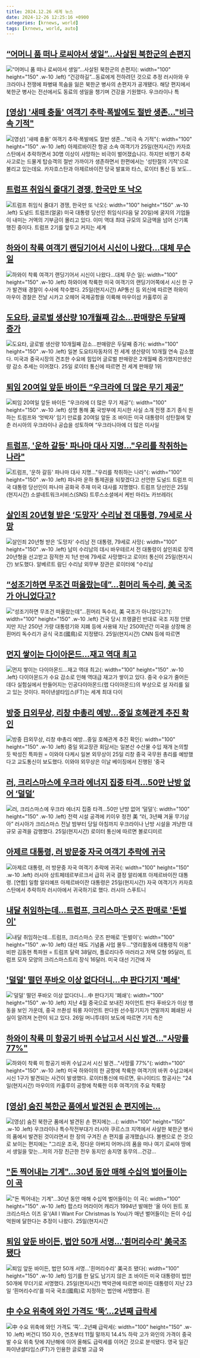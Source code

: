 ```yaml
---
title: 2024.12.26 세계 뉴스
date: 2024-12-26 12:25:16 +0900
categories: [krnews, world]
tags: [krnews, world, auto]
---
```

## [“어머니 품 떠나 로씨야서 생일”…사살된 북한군의 손편지](https://n.news.naver.com/mnews/article/024/0000093851)

![“어머니 품 떠나 로씨야서 생일”…사살된 북한군의 손편지](https://mimgnews.pstatic.net/image/origin/024/2024/12/25/93851.jpg?type=nf220_150){: width="100" height="150" .w-10 .left}
“건강하길”…동료에게 전하려던 것으로 추정 러시아와 우크라이나 전쟁에 파병돼 목숨을 잃은 북한군 병사의 손편지가 공개됐다. 해당 편지에서 북한군 병사는 전선에서도 동료의 생일을 챙기며 건강을 기원했다. 우크라이나 특

## [[영상] '새떼 충돌' 여객기 추락·폭발에도 절반 생존…"비극 속 기적"](https://n.news.naver.com/mnews/article/001/0015126061)

![[영상] '새떼 충돌' 여객기 추락·폭발에도 절반 생존…"비극 속 기적"](https://mimgnews.pstatic.net/image/origin/001/2024/12/26/15126061.jpg?type=nf220_150){: width="100" height="150" .w-10 .left}
아제르바이잔 항공 소속 여객기가 25일(현지시간) 카자흐스탄에서 추락하면서 30명 이상이 사망하는 비극이 벌어졌습니다. 하지만 비행기 추락 사고로는 드물게 탑승객의 절반 가까이가 생존하면서 한편에서는 '성탄절의 기적'으로 불리고 있는데요. 카자흐스탄과 아제르바이잔 당국 발표와 타스, 로이터 통신 등 보도...

## [트럼프 취임식 줄대기 경쟁, 한국만 또 낙오](https://n.news.naver.com/mnews/article/025/0003410475)

![트럼프 취임식 줄대기 경쟁, 한국만 또 낙오](https://mimgnews.pstatic.net/image/origin/025/2024/12/26/3410475.jpg?type=nf220_150){: width="100" height="150" .w-10 .left}
도널드 트럼프(얼굴) 미국 대통령 당선인 취임식(다음 달 20일)에 굴지의 기업들이 내미는 거액의 기부금이 몰리고 있다. 이미 역대 최대 규모의 모금액을 넘어 신기록 행진 중이다. 트럼프 2기를 앞두고 커지는 세계

## [하와이 착륙 여객기 랜딩기어서 시신이 나왔다…대체 무슨 일](https://n.news.naver.com/mnews/article/009/0005419649)

![하와이 착륙 여객기 랜딩기어서 시신이 나왔다…대체 무슨 일](https://mimgnews.pstatic.net/image/origin/009/2024/12/26/5419649.jpg?type=nf220_150){: width="100" height="150" .w-10 .left}
하와이에 착륙한 미국 여객기의 랜딩기어쪽에서 시신 한 구가 발견돼 경찰이 수사에 착수했다. 25일(현지시간) AP통신 등 외신에 따르면 하와이 마우이 경찰은 전날 시카고 오헤어 국제공항을 이륙해 마우이섬 카훌루이 공

## [도요타, 글로벌 생산량 10개월째 감소…판매량은 두달째 증가](https://n.news.naver.com/mnews/article/001/0015125622)

![도요타, 글로벌 생산량 10개월째 감소…판매량은 두달째 증가](https://mimgnews.pstatic.net/image/origin/001/2024/12/26/15125622.jpg?type=nf220_150){: width="100" height="150" .w-10 .left}
일본 도요타자동차의 전 세계 생산량이 10개월 연속 감소했다. 미국과 중국시장의 견조한 수요에 힘입어 글로벌 판매량은 2개월째 증가했지만생산량 감소 추세는 이어졌다. 25일 로이터 통신에 따르면 전 세계 판매량 1위

## [퇴임 20여일 앞둔 바이든 “우크라에 더 많은 무기 제공”](https://n.news.naver.com/mnews/article/022/0003997736)

![퇴임 20여일 앞둔 바이든 “우크라에 더 많은 무기 제공”](https://mimgnews.pstatic.net/image/origin/022/2024/12/26/3997736.jpg?type=nf220_150){: width="100" height="150" .w-10 .left}
성명 통해 美 국방부에 지시한 사실 소개 전쟁 조기 종식 원하는 트럼프와 ‘엇박자’ 임기 만료를 20여일 앞둔 조 바이든 미국 대통령이 성탄절에 맞춘 러시아의 우크라이나 공습을 성토하며 “우크라니아에 더 많은 미사일

## [트럼프, '운하 갈등' 파나마 대사 지명…"우리를 착취하는 나라"](https://n.news.naver.com/mnews/article/018/0005913116)

![트럼프, '운하 갈등' 파나마 대사 지명…"우리를 착취하는 나라"](https://mimgnews.pstatic.net/image/origin/018/2024/12/26/5913116.jpg?type=nf220_150){: width="100" height="150" .w-10 .left}
파나마 운하 통제권을 되찾겠다고 선언한 도널드 트럼프 미국 대통령 당선인이 파나마 공화국 주재 미국 대사를 지명했다. 트럼프 당선인은 25일(현지시간) 소셜네트워크서비스(SNS) 트루스소셜에서 케빈 마리노 카브레라(

## [살인죄 20년형 받은 ‘도망자’ 수리남 전 대통령, 79세로 사망](https://n.news.naver.com/mnews/article/032/0003341584)

![살인죄 20년형 받은 ‘도망자’ 수리남 전 대통령, 79세로 사망](https://mimgnews.pstatic.net/image/origin/032/2024/12/25/3341584.jpg?type=nf220_150){: width="100" height="150" .w-10 .left}
남미 수리남의 데시 바우테르서 전 대통령이 살인죄로 징역 20년형을 선고받고 잠적한 지 1년 만에 79세로 사망했다고 로이터 통신이 25일(현지시간) 보도했다. 알베르트 람딘 수리남 외무부 장관은 로이터에 “수리남

## [“성조기하면 무조건 떠올랐는데”…흰머리 독수리, 美 국조가 아니었다고?](https://n.news.naver.com/mnews/article/009/0005419666)

![“성조기하면 무조건 떠올랐는데”…흰머리 독수리, 美 국조가 아니었다고?](https://mimgnews.pstatic.net/image/origin/009/2024/12/26/5419666.jpg?type=nf220_150){: width="100" height="150" .w-10 .left}
건국 당시 프랭클린 반대로 국조 지정 안됐지만 지난 250년 가량 대통령기와 지폐 등에 사용돼 지난 250여년간 미국을 상장해 온 흰머리 독수리가 공식 국조(國鳥)로 지정됐다. 25일(현지시간) CNN 등에 따르면

## [먼지 쌓이는 다이아몬드...재고 역대 최고](https://n.news.naver.com/mnews/article/021/0002680347)

![먼지 쌓이는 다이아몬드...재고 역대 최고](https://mimgnews.pstatic.net/image/origin/021/2024/12/26/2680347.jpg?type=nf220_150){: width="100" height="150" .w-10 .left}
다이아몬드가 수요 감소로 인해 역대급 재고가 쌓이고 있다. 중국 수요가 줄어든 데다 실험실에서 만들어지는 인공다이아몬드(랩 다이아몬드)의 부상으로 설 자리를 잃고 있는 것이다. 파이낸셜타임스(FT)는 세계 최대 다이

## [방중 日외무상, 리창 中총리 예방…중일 호혜관계 추진 확인](https://n.news.naver.com/mnews/article/001/0015124692)

![방중 日외무상, 리창 中총리 예방…중일 호혜관계 추진 확인](https://mimgnews.pstatic.net/image/origin/001/2024/12/25/15124692.jpg?type=nf220_150){: width="100" height="150" .w-10 .left}
중일 외교장관 회담서는 일본산 수산물 수입 재개 논의할 듯 박성진 특파원 = 이와야 다케시 일본 외무상이 25일 리창 중국 국무원 총리를 예방했다고 교도통신이 보도했다. 이와야 외무상은 이날 베이징에서 진행된 '중국

## [러, 크리스마스에 우크라 에너지 집중 타격...50만 난방 없어 ‘덜덜’](https://n.news.naver.com/mnews/article/009/0005419722)

![러, 크리스마스에 우크라 에너지 집중 타격...50만 난방 없어 ‘덜덜’](https://mimgnews.pstatic.net/image/origin/009/2024/12/26/5419722.jpg?type=nf220_150){: width="100" height="150" .w-10 .left}
전력 시설 공격에 키이우 정전 美 “러, 3년째 겨울 무기삼아” 러시아가 크리스마스 전날 밤부터 당일 아침까지 우크라이나 난방 시설을 겨냥한 대규모 공격을 감행했다. 25일(현지시간) 로이터 통신에 따르면 볼로디미르

## [아제르 대통령, 러 방문중 자국 여객기 추락에 귀국](https://n.news.naver.com/mnews/article/016/0002407333)

![아제르 대통령, 러 방문중 자국 여객기 추락에 귀국](https://mimgnews.pstatic.net/image/origin/016/2024/12/25/2407333.jpg?type=nf220_150){: width="100" height="150" .w-10 .left}
러시아 상트페테르부르크서 급히 귀국 결정 알리예프 아제르바이잔 대통령. [연합] 일함 알리예프 아제르바이잔 대통령은 25일(현지시간) 자국 여객기가 카자흐스탄에서 추락하자 러시아에서 귀국하기로 했다. 러시아 스푸트니

## [내달 취임하는데…트럼프, 크리스마스 굿즈 판매로 '돈벌이'](https://n.news.naver.com/mnews/article/001/0015125167)

![내달 취임하는데…트럼프, 크리스마스 굿즈 판매로 '돈벌이'](https://mimgnews.pstatic.net/image/origin/001/2024/12/26/15125167.jpg?type=nf220_150){: width="100" height="150" .w-10 .left}
대선 때도 기념품 사업 몰두…"영리활동에 대통령직 이용" 비판 김동현 특파원 = 트럼프 달력 38달러, 플로리다주 마러라고 저택 모형 95달러, 트럼프 모자 모양의 크리스마스트리 장식 16달러. 미국 대선 기간에 자

## ['덜덜' 떨던 푸바오 이상 없다더니...中 판다기지 '폐쇄'](https://n.news.naver.com/mnews/article/052/0002132462)

!['덜덜' 떨던 푸바오 이상 없다더니...中 판다기지 '폐쇄'](https://mimgnews.pstatic.net/image/origin/052/2024/12/26/2132462.jpg?type=nf220_150){: width="100" height="150" .w-10 .left}
지난 4월 중국으로 보내진 자이언트 판다 푸바오가 이상 행동을 보인 가운데, 중국 쓰촨성 워룽 자이언트 판다원 선수핑기지가 연말까지 폐쇄된 사실이 알려져 논란이 되고 있다. 26일 머니투데이 보도에 따르면 기지 측은

## [하와이 착륙 미 항공기 바퀴 수납고서 시신 발견…"사망률 77%"](https://n.news.naver.com/mnews/article/421/0007987336)

![하와이 착륙 미 항공기 바퀴 수납고서 시신 발견…"사망률 77%"](https://mimgnews.pstatic.net/image/origin/421/2024/12/26/7987336.jpg?type=nf220_150){: width="100" height="150" .w-10 .left}
미국 하와이의 한 공항에 착륙한 여객기의 바퀴 수납고에서 시신 1구가 발견되는 사건이 발생했다. 로이터통신에 따르면, 유나이티드 항공사는 "24일(현지시간) 마우이의 카훌루이 공항에 착륙한 이후 여객기의 주요 착륙장

## [[영상] 숨진 북한군 품에서 발견된 손 편지에는…](https://n.news.naver.com/mnews/article/001/0015125070)

![[영상] 숨진 북한군 품에서 발견된 손 편지에는…](https://mimgnews.pstatic.net/image/origin/001/2024/12/25/15125070.jpg?type=nf220_150){: width="100" height="150" .w-10 .left}
우크라이나 특수작전부대가 러시아 쿠르스크 지역에서 사살한 북한군 병사의 품에서 발견된 것이라면서 한 장의 구겨진 손 편지를 공개했습니다. 볼펜으로 쓴 것으로 보이는 편지에는 "그리운 조국, 정다운 아버지 어머니의 품을 떠나 여기 로씨야 땅에서 생일을 맞는…저의 가장 친근한 전우 동지인 송지명 동무의…건강...

## ["돈 찍어내는 기계"…30년 동안 매해 수십억 벌어들이는 이 곡](https://n.news.naver.com/mnews/article/025/0003410567)

!["돈 찍어내는 기계"…30년 동안 매해 수십억 벌어들이는 이 곡](https://mimgnews.pstatic.net/image/origin/025/2024/12/26/3410567.jpg?type=nf220_150){: width="100" height="150" .w-10 .left}
팝스타 머라이어 캐리가 1994년 발매한 '올 아이 원트 포 크리스마스 이즈 유'(All I Want For Christmas Is You)가 매년 벌어들이는 돈이 수십억원에 달한다는 추정이 나왔다. 25일(현지시간

## [퇴임 앞둔 바이든, 법안 50개 서명…'흰머리수리' 美국조 됐다](https://n.news.naver.com/mnews/article/025/0003410519)

![퇴임 앞둔 바이든, 법안 50개 서명…'흰머리수리' 美국조 됐다](https://mimgnews.pstatic.net/image/origin/025/2024/12/26/3410519.jpg?type=nf220_150){: width="100" height="150" .w-10 .left}
임기를 한 달도 남기지 않은 조 바이든 미국 대통령이 법안 50개에 무더기로 서명했다. 25일(현지시간) 백악관에 따르면 바이든 대통령이 지난 23일 ‘흰머리수리’를 미국 국조(國鳥)로 지정하는 법안에 서명했다. 흰

## [中 수요 위축에 와인 가격도 ‘뚝’…2년째 급락세](https://n.news.naver.com/mnews/article/016/0002407578)

![中 수요 위축에 와인 가격도 ‘뚝’…2년째 급락세](https://mimgnews.pstatic.net/image/origin/016/2024/12/26/2407578.jpg?type=nf220_150){: width="100" height="150" .w-10 .left}
버건디 150 지수, 연초부터 11월 말까지 14.4% 하락 고가 와인의 가격이 중국발 수요 위축 탓에 지난해에 이어 올해도 급락세를 이어간 것으로 분석됐다. 영국 일간 파이낸셜타임스(FT)가 인용한 글로벌 고급 와

